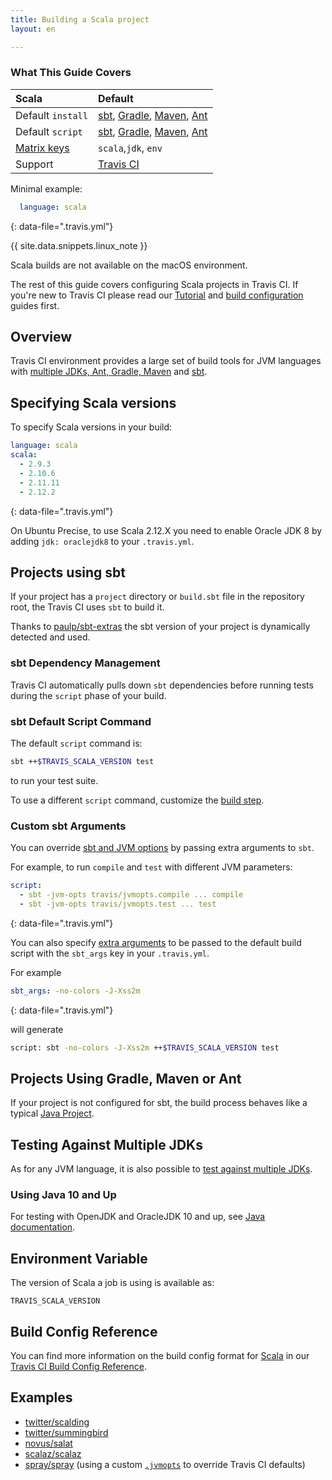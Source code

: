```yaml
---
title: Building a Scala project
layout: en

---
```


### What This Guide Covers

<aside markdown="block" class="ataglance">

| Scala                        | Default                                                                                                                                                                                                                 |
|:-----------------------------|:------------------------------------------------------------------------------------------------------------------------------------------------------------------------------------------------------------------------|
| Default `install`            | [sbt](#sbt-dependency-management), [Gradle](/user/languages/java/#gradle-dependency-management), [Maven](/user/languages/java/#maven-dependency-management), [Ant](/user/languages/java/#ant-dependency-management)     |
| Default `script`             | [sbt](#sbt-default-script-command), [Gradle](/user/languages/java/#gradle-default-script-command), [Maven](/user/languages/java/#maven-default-script-command), [Ant](/user/languages/java/#ant-default-script-command) |
| [Matrix keys](#build-matrix) | `scala`,`jdk`, `env`                                                                                                                                                                                                    |
| Support                      | [Travis CI](mailto:support@travis-ci.com)                                                                                                                                                                               |

Minimal example:

```yaml
  language: scala
```
{: data-file=".travis.yml"}
</aside>

{{ site.data.snippets.linux_note }}

Scala builds are not available on the macOS environment.

The rest of this guide covers configuring Scala projects in Travis CI. If you're
new to Travis CI please read our [Tutorial](/user/tutorial/) and
[build configuration](/user/customizing-the-build/) guides first.

## Overview

Travis CI environment provides a large set of build tools for JVM languages with
[multiple JDKs, Ant, Gradle, Maven](/user/languages/java/#overview) and
[sbt](http://www.scala-sbt.org).

## Specifying Scala versions

To specify Scala versions in your build:

```yaml
language: scala
scala:
  - 2.9.3
  - 2.10.6
  - 2.11.11
  - 2.12.2
```
{: data-file=".travis.yml"}

On Ubuntu Precise, to use Scala 2.12.X you need to enable Oracle JDK 8 by adding `jdk: oraclejdk8` to your `.travis.yml`.

## Projects using sbt

If your project has a `project` directory or `build.sbt` file in the repository
root, the Travis CI uses `sbt` to build it.

Thanks to [paulp/sbt-extras](https://github.com/paulp/sbt-extras) the sbt
version of your project is dynamically detected and used.

### sbt Dependency Management

Travis CI automatically pulls down `sbt` dependencies before running
tests during the `script` phase of your build.

### sbt Default Script Command

The default `script` command is:

```bash
sbt ++$TRAVIS_SCALA_VERSION test
```

to run your test suite.

To use a different `script` command, customize the
[build step](/user/job-lifecycle/#customizing-the-build-phase).

### Custom sbt Arguments

You can override [sbt and JVM options](https://github.com/paulp/sbt-extras#sbt--h)
by passing extra arguments to `sbt`.

For example, to run `compile` and `test` with different JVM parameters:

```yaml
script:
  - sbt -jvm-opts travis/jvmopts.compile ... compile
  - sbt -jvm-opts travis/jvmopts.test ... test
```
{: data-file=".travis.yml"}

You can also specify [extra
arguments](https://github.com/paulp/sbt-extras#sbt--h) to be passed to the
default build script with the `sbt_args` key in your `.travis.yml`.

For example

```yaml
sbt_args: -no-colors -J-Xss2m
```
{: data-file=".travis.yml"}

will generate

```bash
script: sbt -no-colors -J-Xss2m ++$TRAVIS_SCALA_VERSION test
```

## Projects Using Gradle, Maven or Ant

If your project is not configured for sbt, the build process behaves like a
typical [Java Project](/user/languages/java).

## Testing Against Multiple JDKs

As for any JVM language, it is also possible to [test against multiple
JDKs](/user/languages/java/#testing-against-multiple-jdks).

### Using Java 10 and Up

For testing with OpenJDK and OracleJDK 10 and up, see
[Java documentation](/user/languages/java/#using-java-10-and-later).

## Environment Variable

The version of Scala a job is using is available as:

```
TRAVIS_SCALA_VERSION
```

## Build Config Reference

You can find more information on the build config format for [Scala](https://config.travis-ci.com/ref/language/scala) in our [Travis CI Build Config Reference](https://config.travis-ci.com/).

## Examples

- [twitter/scalding](https://github.com/twitter/scalding/blob/master/.travis.yml)
- [twitter/summingbird](https://github.com/twitter/summingbird/blob/master/.travis.yml)
- [novus/salat](https://github.com/novus/salat/blob/master/.travis.yml)
- [scalaz/scalaz](https://github.com/scalaz/scalaz/blob/scalaz-seven/.travis.yml)
- [spray/spray](https://github.com/spray/spray/blob/master/.travis.yml) (using a custom [`.jvmopts`](https://github.com/spray/spray/blob/master/.jvmopts) to override Travis CI defaults)
